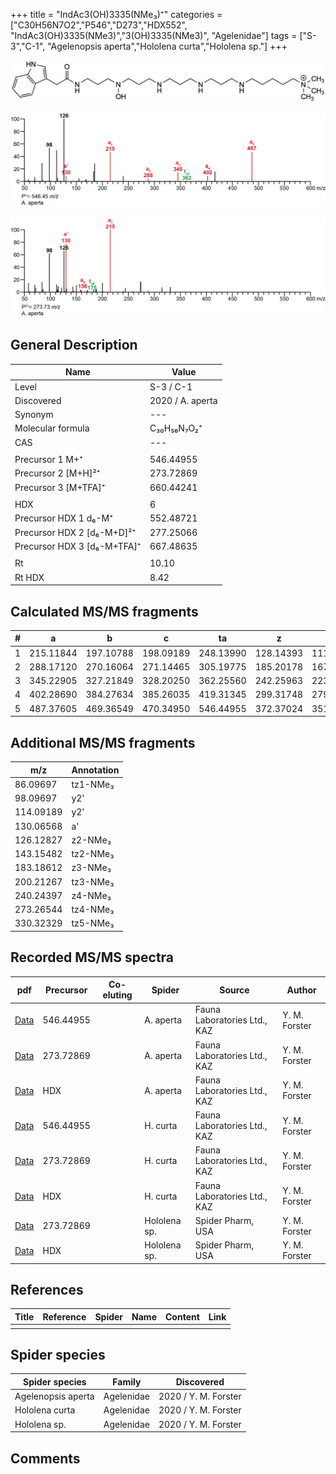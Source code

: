 +++
title = "IndAc3(OH)3335(NMe₃)⁺"
categories = ["C30H56N7O2","P546","D273","HDX552",
"IndAc3(OH)3335(NMe3)","3(OH)3335(NMe3)",
"Agelenidae"]
tags = ["S-3","C-1",
"Agelenopsis aperta","Hololena curta","Hololena sp."]
+++

![](/img/IndAc3(OH)3335(NMe3).png)

![](/img_MSMS/546_IndAc3(OH)3335(NMe3)_Aa.png?classes=border)

![](/img_MSMS/546_IndAc3(OH)3335(NMe3)_Aa_2.png?classes=border)

## General Description

| Name                        | Value            |
|-----------------------------|------------------|
| Level                       | S-3 / C-1               |
| Discovered                  | 2020 / A. aperta |
| Synonym                     | ---              |
| Molecular formula           | C₃₀H₅₆N₇O₂⁺      |
| CAS                         | ---              |
|                             |                  |
| Precursor 1  M+⁺            | 546.44955        |
| Precursor 2 [M+H]²⁺         | 273.72869        |
| Precursor 3 [M+TFA]⁺        | 660.44241        |
|                             |                  |
| HDX                         | 6                |
| Precursor HDX 1  d₆-M⁺      | 552.48721        |
| Precursor HDX 2 [d₆-M+D]²⁺  | 277.25066        |
| Precursor HDX 3 [d₆-M+TFA]⁺ | 667.48635        |
|                             |                  |
| Rt                          | 10.10            |
| Rt HDX                      | 8.42             |

## Calculated MS/MS fragments

| # | a         | b         | c         | ta        | z         | y         | tz        |
|---|-----------|-----------|-----------|-----------|-----------|-----------|-----------|
| 1 | 215.11844 | 197.10788 | 198.09189 | 248.13990 | 128.14393 | 111.11738 | 146.17830 |
| 2 | 288.17120 | 270.16064 | 271.14465 | 305.19775 | 185.20178 | 167.16740 | 203.23615 |
| 3 | 345.22905 | 327.21849 | 328.20250 | 362.25560 | 242.25963 | 223.21743 | 260.29400 |
| 4 | 402.28690 | 384.27634 | 385.26035 | 419.31345 | 299.31748 | 279.26745 | 333.34676 |
| 5 | 487.37605 | 469.36549 | 470.34950 | 546.44955 | 372.37024 | 351.31239 | 390.40461 |

## Additional MS/MS fragments

| m/z       | Annotation |
|-----------|------------|
| 86.09697  | tz1-NMe₃   |
| 98.09697  | y2'        |
| 114.09189 | y2'        |
| 130.06568 | a'         |
| 126.12827 | z2-NMe₃    |
| 143.15482 | tz2-NMe₃   |
| 183.18612 | z3-NMe₃    |
| 200.21267 | tz3-NMe₃   |
| 240.24397 | z4-NMe₃    |
| 273.26544 | tz4-NMe₃   |
| 330.32329 | tz5-NMe₃   |

## Recorded MS/MS spectra

| pdf                                                       | Precursor | Co-eluting | Spider    | Source                       | Author        |
|-----------------------------------------------------------|-----------|------------|-----------|------------------------------|---------------|
| [Data](/pdf/A-aperta/546_IndAc3(OH)3335(NMe3)_Aa.pdf)     | 546.44955 |            | A. aperta | Fauna Laboratories Ltd., KAZ | Y. M. Forster |
| [Data](/pdf/A-aperta/546_IndAc3(OH)3335(NMe3)_Aa_2.pdf)   | 273.72869 |            | A. aperta | Fauna Laboratories Ltd., KAZ | Y. M. Forster |
| [Data](/pdf/A-aperta/546_IndAc3(OH)3335(NMe3)_Aa_HDX.pdf) | HDX       |            | A. aperta | Fauna Laboratories Ltd., KAZ | Y. M. Forster |
| [Data](/pdf/H-curta/546_IndAc3(OH)3335(NMe3)_Hc.pdf) | 546.44955 |           | H. curta | Fauna Laboratories Ltd., KAZ | Y. M. Forster |
| [Data](/pdf/H-curta/546_IndAc3(OH)3335(NMe3)_Hc_2.pdf) | 273.72869 |           | H. curta | Fauna Laboratories Ltd., KAZ | Y. M. Forster |
| [Data](/pdf/H-curta/546_IndAc3(OH)3335(NMe3)_Hc_HDX.pdf) | HDX |           | H. curta | Fauna Laboratories Ltd., KAZ | Y. M. Forster |
| [Data](/pdf/Hololena-sp/546_IndAc3(OH)3335(NMe3)_Ho-sp_2.pdf) | 273.72869 |           | Hololena sp. | Spider Pharm, USA | Y. M. Forster |
| [Data](/pdf/Hololena-sp/546_IndAc3(OH)3335(NMe3)_Ho-sp_HDX.pdf) | HDX |           | Hololena sp. | Spider Pharm, USA | Y. M. Forster |

## References

| Title     | Reference   | Spider    | Name   | Content  | Link |
|-----------|-------------|-----------|--------|----------|-----|
|           |             |           |        |          |     |

## Spider species

| Spider species     | Family     | Discovered           |
|--------------------|------------|----------------------|
| Agelenopsis aperta | Agelenidae | 2020 / Y. M. Forster |
| Hololena curta | Agelenidae | 2020 / Y. M. Forster |
| Hololena sp. | Agelenidae | 2020 / Y. M. Forster |

## Comments